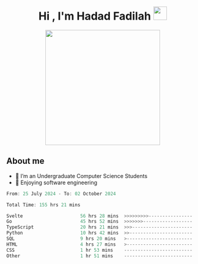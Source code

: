 <h1 align="center">Hi , I'm Hadad Fadilah <img src="https://media.giphy.com/media/hvRJCLFzcasrR4ia7z/giphy.gif" width="35"></h1>

<p align="center">
<img src="https://media.tenor.com/78dNivDemDAAAAAi/speech-bubble-venti.gif" width="300"/>    
</p>


##  About me
- 🔭 I’m an Undergraduate Computer Science Students
- 🌱 Enjoying software engineering

<!--START_SECTION:waka-->

```go
From: 25 July 2024 - To: 02 October 2024

Total Time: 155 hrs 21 mins

Svelte                     56 hrs 28 mins  >>>>>>>>>----------------   35.92 %
Go                         45 hrs 52 mins  >>>>>>>------------------   29.18 %
TypeScript                 20 hrs 21 mins  >>>----------------------   12.95 %
Python                     10 hrs 42 mins  >>-----------------------   06.81 %
SQL                        9 hrs 20 mins   >------------------------   05.94 %
HTML                       4 hrs 27 mins   >------------------------   02.83 %
CSS                        1 hr 53 mins    -------------------------   01.20 %
Other                      1 hr 51 mins    -------------------------   01.18 %
```

<!--END_SECTION:waka-->




<!--
**Fadil-Tao/Fadil-Tao** is a ✨ _special_ ✨ repository because its `README.md` (this file) appears on your GitHub profile.


